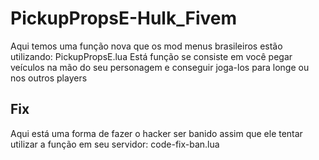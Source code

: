 # PickupPropsE-Hulk_Fivem

Aqui temos uma função nova que os mod menus brasileiros estão utilizando: PickupPropsE.lua
Está função se consiste em você pegar veículos na mão do seu personagem e conseguir joga-los para longe ou nos outros players

## Fix
Aqui está uma forma de fazer o hacker ser banido assim que ele tentar utilizar a função em seu servidor: code-fix-ban.lua

